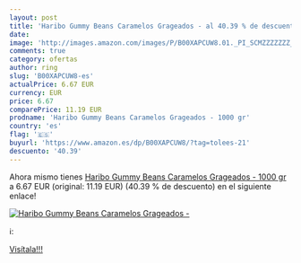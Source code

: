 ```yaml
---
layout: post
title: 'Haribo Gummy Beans Caramelos Grageados - al 40.39 % de descuento'
date: 
image: 'http://images.amazon.com/images/P/B00XAPCUW8.01._PI_SCMZZZZZZZ_._SL200_.jpg'
comments: true
category: ofertas
author: ring
slug: 'B00XAPCUW8-es'
actualPrice: 6.67 EUR
currency: EUR
price: 6.67
comparePrice: 11.19 EUR
prodname: 'Haribo Gummy Beans Caramelos Grageados - 1000 gr'
country: 'es'
flag: '🇪🇸'
buyurl: 'https://www.amazon.es/dp/B00XAPCUW8/?tag=tolees-21'
descuento: '40.39'
---
```


Ahora mismo tienes [Haribo Gummy Beans Caramelos Grageados - 1000 gr](https://www.amazon.es/dp/B00XAPCUW8/?tag=tolees-21) a 6.67 EUR (original: 11.19 EUR) (40.39 %  de descuento) en el siguiente enlace!

[![Haribo Gummy Beans Caramelos Grageados -](http://images.amazon.com/images/P/B00XAPCUW8.01._PI_SCMZZZZZZZ_._SL200_.jpg)](https://www.amazon.es/dp/B00XAPCUW8/?tag=tolees-21)

ℹ️:


[Visítala!!!](https://www.amazon.es/dp/B00XAPCUW8/?tag=tolees-21)
